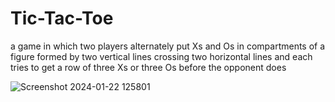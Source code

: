 # Tic-Tac-Toe

a game in which two players alternately put Xs and Os in compartments of a figure formed by two vertical lines crossing two horizontal lines and each tries to get a row of three Xs or three Os before the opponent does

![Screenshot 2024-01-22 125801](https://github.com/Anuvarshini-Sanjeevi/Tic-Tac-Toe/assets/156497595/b55d4730-9563-41b8-81ff-ec7da9a8a168)
